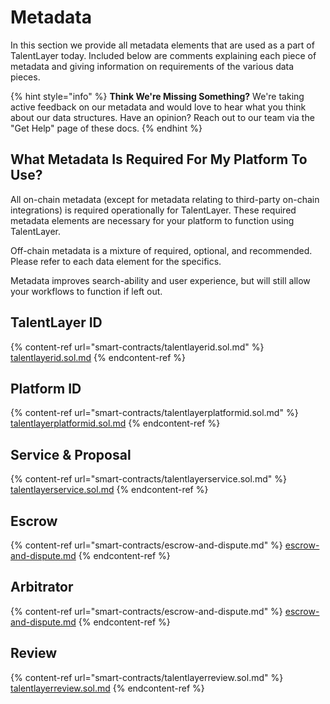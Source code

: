 # Metadata

In this section we provide all metadata elements that are used as a part of TalentLayer today. Included below are comments explaining each piece of metadata and giving information on requirements of the various data pieces.&#x20;

{% hint style="info" %}
**Think We're Missing Something?** We're taking active feedback on our metadata and would love to hear what you think about our data structures. Have an opinion? Reach out to our team via the "Get Help" page of these docs.&#x20;
{% endhint %}

## **What Metadata Is Required For My Platform To Use?**&#x20;

All on-chain metadata (except for metadata relating to third-party on-chain integrations) is required operationally for TalentLayer. These required metadata elements are necessary for your platform to function using TalentLayer.

Off-chain metadata is a mixture of required, optional, and recommended. Please refer to each data element for the specifics.&#x20;

Metadata improves search-ability and user experience, but will still allow your workflows to function if left out.&#x20;

## TalentLayer ID

{% content-ref url="smart-contracts/talentlayerid.sol.md" %}
[talentlayerid.sol.md](smart-contracts/talentlayerid.sol.md)
{% endcontent-ref %}

## Platform ID

{% content-ref url="smart-contracts/talentlayerplatformid.sol.md" %}
[talentlayerplatformid.sol.md](smart-contracts/talentlayerplatformid.sol.md)
{% endcontent-ref %}

## Service & Proposal

{% content-ref url="smart-contracts/talentlayerservice.sol.md" %}
[talentlayerservice.sol.md](smart-contracts/talentlayerservice.sol.md)
{% endcontent-ref %}

## Escrow

{% content-ref url="smart-contracts/escrow-and-dispute.md" %}
[escrow-and-dispute.md](smart-contracts/escrow-and-dispute.md)
{% endcontent-ref %}

## Arbitrator

{% content-ref url="smart-contracts/escrow-and-dispute.md" %}
[escrow-and-dispute.md](smart-contracts/escrow-and-dispute.md)
{% endcontent-ref %}

## Review

{% content-ref url="smart-contracts/talentlayerreview.sol.md" %}
[talentlayerreview.sol.md](smart-contracts/talentlayerreview.sol.md)
{% endcontent-ref %}
